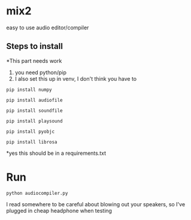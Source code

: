 # mix2
easy to use audio editor/compiler

## Steps to install

*This part needs work

1. you need python/pip
2. I also set this up in venv, I don't think you have to

`pip install numpy`

`pip install audiofile`

`pip install soundfile`

`pip install playsound`

`pip install pyobjc`

`pip install librosa`

*yes this should be in a requirements.txt

# Run

`python audiocompiler.py`

I read somewhere to be careful about blowing out your speakers, so I've plugged in cheap headphone when testing

